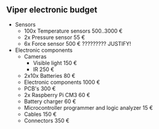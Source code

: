 ## Viper electronic budget

* Sensors
    * 100x Temperature sensors      500..3000 €
    * 2x Pressure sensor            55 €
    * 6x Force sensor               500 € ????????? JUSTIFY!
* Electronic components
    * Cameras
        * Visible light             150 €
        * IR                        250 €
    * 2x10x Batteries               80 €
    * Electronic components         1000 €
    * PCB's                         300 €
    * 2x Raspberry Pi CM3           60 €
    * Battery charger               60 €
    * Microcontroller programmer and logic analyzer    15 €
    * Cables                        150 €
    * Connectors                    350 €
